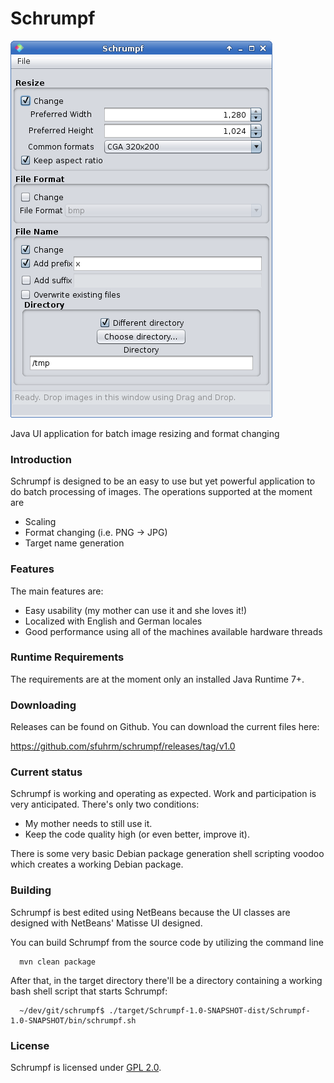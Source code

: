 Schrumpf
========

![alt text](https://raw.githubusercontent.com/sfuhrm/schrumpf/master/art/Main-EN.png "Schrumpf main window screenshot")

Java UI application for batch image resizing and format changing

### Introduction

Schrumpf is designed to be an easy to use but yet powerful application to do batch processing of images.
The operations supported at the moment are
* Scaling
* Format changing (i.e. PNG -> JPG)
* Target name generation

### Features

The main features are:

* Easy usability (my mother can use it and she loves it!)
* Localized with English and German locales
* Good performance using all of the machines available hardware threads

### Runtime Requirements

The requirements are at the moment only an installed Java Runtime 7+.

### Downloading

Releases can be found on Github. You can download the current
files here:

https://github.com/sfuhrm/schrumpf/releases/tag/v1.0

### Current status

Schrumpf is working and operating as expected. Work and participation is very anticipated.
There's only two conditions:
* My mother needs to still use it.
* Keep the code quality high (or even better, improve it).

There is some very basic Debian package generation shell scripting voodoo which creates a working Debian package.

### Building

Schrumpf is best edited using NetBeans because the UI classes are designed with NetBeans' Matisse UI designed.

You can build Schrumpf from the source code by utilizing the command line

      mvn clean package

After that, in the target directory there'll be a directory containing a working bash shell script that starts Schrumpf:

      ~/dev/git/schrumpf$ ./target/Schrumpf-1.0-SNAPSHOT-dist/Schrumpf-1.0-SNAPSHOT/bin/schrumpf.sh 

### License

Schrumpf is licensed under [GPL 2.0](http://www.gnu.org/licenses/gpl-2.0.html).
